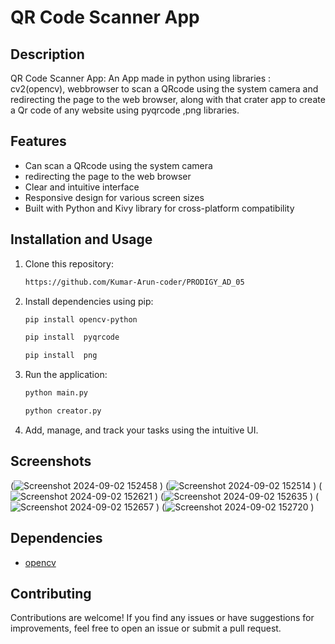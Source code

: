 # QR Code Scanner App

## Description

QR Code Scanner App: An App made in python using libraries : cv2(opencv), webbrowser to scan a QRcode using the system camera and redirecting the page to the web browser, along with that crater app to create a Qr code of any website using pyqrcode ,png libraries.
## Features

- Can scan a QRcode using the system camera
- redirecting the page to the web browser
- Clear and intuitive interface
- Responsive design for various screen sizes
- Built with Python and Kivy library for cross-platform compatibility


## Installation and Usage

1. Clone this repository:

   ```bash
   https://github.com/Kumar-Arun-coder/PRODIGY_AD_05
   ```

2. Install dependencies using pip:

   ```bash
   pip install opencv-python
   ```
    ```bash
   pip install  pyqrcode
   ```
     ```bash
   pip install  png
   ```


3. Run the application:

   ```bash
   python main.py
   ```
   ```bash
   python creator.py
   ```

4. Add, manage, and track your tasks using the intuitive UI.

## Screenshots
(![Screenshot 2024-09-02 152458](https://github.com/user-attachments/assets/94cdfa61-0dff-4b0e-8892-03cd04de2963)
)
(![Screenshot 2024-09-02 152514](https://github.com/user-attachments/assets/bc4a78b9-cfa3-4645-86df-92a0f045eb15)
)
(![Screenshot 2024-09-02 152621](https://github.com/user-attachments/assets/1d4d3b0e-a63e-4c1d-bfb2-63a0fe8b7abc)
)
(![Screenshot 2024-09-02 152635](https://github.com/user-attachments/assets/5350e5b1-ecf9-4d17-b25c-3d126d44b435)
)
(![Screenshot 2024-09-02 152657](https://github.com/user-attachments/assets/125f0c55-2dfb-4fab-ad78-42b59135084f)
)
(![Screenshot 2024-09-02 152720](https://github.com/user-attachments/assets/584b7d03-34a7-42b0-9d07-f55631e45046)
)




## Dependencies

- [opencv](https://opencv.org/)
  

## Contributing

Contributions are welcome! If you find any issues or have suggestions for improvements, feel free to open an issue or submit a pull request.


